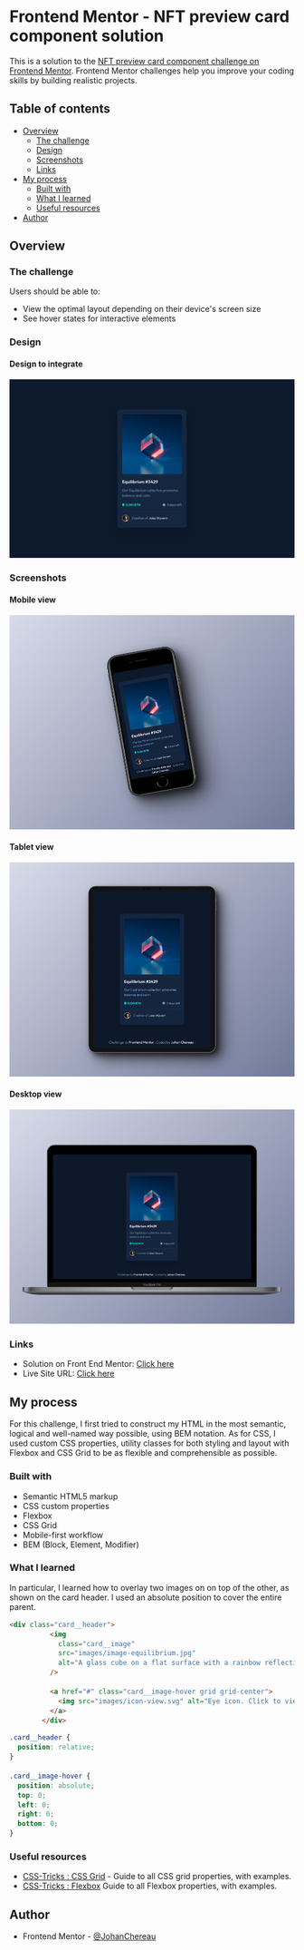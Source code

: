 # Frontend Mentor - NFT preview card component solution

This is a solution to the [NFT preview card component challenge on Frontend Mentor](https://www.frontendmentor.io/challenges/nft-preview-card-component-SbdUL_w0U). Frontend Mentor challenges help you improve your coding skills by building realistic projects. 

## Table of contents

- [Overview](#overview)
  - [The challenge](#the-challenge)
  - [Design](#design)
  - [Screenshots](#screenshots)
  - [Links](#links)
- [My process](#my-process)
  - [Built with](#built-with)
  - [What I learned](#what-i-learned)
  - [Useful resources](#useful-resources)
- [Author](#author)

## Overview

### The challenge

Users should be able to:

- View the optimal layout depending on their device's screen size
- See hover states for interactive elements

### Design
#### Design to integrate
![Design to integrate](./design/desktop-design.jpg)

### Screenshots
#### Mobile view
![](./screenshots/nft_preview_card_mobile.jpg)

#### Tablet view
![](./screenshots/nft_preview_card_tablet.jpg)

#### Desktop view
![](./screenshots/nft_preview_card_laptop.jpg)

### Links

- Solution on Front End Mentor: [Click here](https://www.frontendmentor.io/solutions/responsive-nft-preview-card-semantic-html-and-css-grid-flexbox-bem-iEAONqjGwO)
- Live Site URL: [Click here](https://johanchereau.github.io/nft-preview-card-component-main/)

## My process
For this challenge, I first tried to construct my HTML in the most semantic, logical and well-named way possible, using BEM notation. As for CSS, I used custom CSS properties, utility classes for both styling and layout with Flexbox and CSS Grid to be as flexible and comprehensible as possible.

### Built with

- Semantic HTML5 markup
- CSS custom properties
- Flexbox
- CSS Grid
- Mobile-first workflow
- BEM (Block, Element, Modifier)

### What I learned

In particular, I learned how to overlay two images on on top of the other, as shown on the card header. I used an absolute position to cover the entire parent.
```html
<div class="card__header">
          <img
            class="card__image"
            src="images/image-equilibrium.jpg"
            alt="A glass cube on a flat surface with a rainbow reflection and a bright red light inside, creating a stunning spectrum of colors"
          />

          <a href="#" class="card__image-hover grid grid-center">
            <img src="images/icon-view.svg" alt="Eye icon. Click to view Equilibrium #3429" />
          </a>
        </div>
```

```css
.card__header {
  position: relative;
}

.card__image-hover {
  position: absolute;
  top: 0;
  left: 0;
  right: 0;
  bottom: 0;
}
```

### Useful resources

- [CSS-Tricks : CSS Grid](https://css-tricks.com/snippets/css/complete-guide-grid/) - Guide to all CSS grid properties, with examples.
- [CSS-Tricks : Flexbox](https://css-tricks.com/snippets/css/a-guide-to-flexbox/) Guide to all Flexbox properties, with examples.

## Author
- Frontend Mentor - [@JohanChereau](https://www.frontendmentor.io/profile/JohanChereau)
